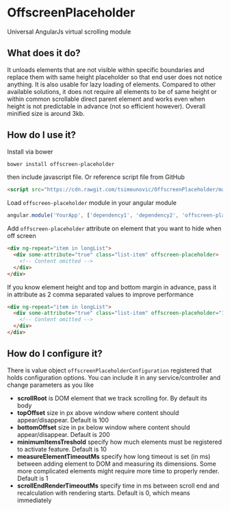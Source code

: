# OffscreenPlaceholder
Universal AngularJs virtual scrolling module

## What does it do?
It unloads elements that are not visible within specific boundaries and replace them with same height placeholder so that end user does not notice anything. It is also usable for lazy loading of elements. Compared to other available solutions, it does not require all elements to be of same height or within common scrollable direct parent element and works even when height is not predictable in advance (not so efficient however). Overall minified size is around 3kb.

## How do I use it?
Install via bower
```bash
bower install offscreen-placeholder
```
then include javascript file. Or reference script file from GitHub
```html
<script src="https://cdn.rawgit.com/tsimeunovic/OffscreenPlaceholder/master/offscreenPlaceholder.min.js"></script>
```

Load `offscreen-placeholder` module in your angular module
```javascript
angular.module('YourApp', ['dependency1', 'dependency2', 'offscreen-placeholder']);
```

Add `offscreen-placeholder` attribute on element that you want to hide when off screen
```html
<div ng-repeat="item in longList">
  <div some-attribute="true" class="list-item" offscreen-placeholder>
    <!-- Content omitted -->
  </div>
</div>
```

If you know element height and top and bottom margin in advance, pass it in attribute as 2 comma separated values to improve performance
```html
<div ng-repeat="item in longList">
  <div some-attribute="true" class="list-item" offscreen-placeholder="100,10">
    <!-- Content omitted -->
  </div>
</div>
```

## How do I configure it?
There is value object `offscreenPlaceholderConfiguration` registered that holds configuration options. You can include it in any service/controller and change parameters as you like
- **scrollRoot** is DOM element that we track scrolling for. By default its body
- **topOffset** size in px above window where content should appear/disappear. Default is 100
- **bottomOffset** size in px below window where content should appear/disappear. Default is 200
- **minimumItemsTreshold** specify how much elements must be registered to activate feature. Default is 10
- **measureElementTimeoutMs** specify how long timeout is set (in ms) between adding element to DOM and measuring its dimensions. Some more complicated elements might require more time to properly render. Default is 1
- **scrollEndRenderTimeoutMs** specify time in ms between scroll end and recalculation with rendering starts. Default is 0, which means immediately
